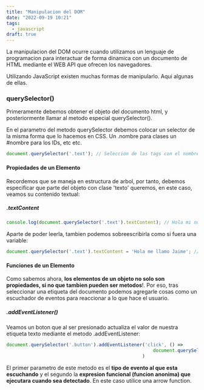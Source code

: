 ```yaml
---
title: "Manipulacion del DOM"
date: "2022-09-19 10:21"
tags: 
  - javascript
draft: true
---
```

La manipulacion del DOM ocurre cuando utilizamos un lenguaje de programacion para interactuar de forma dinamica con un documento de HTML mediante el WEB API que ofrecen los navegadores.

Utilizando JavaScript existen muchas formas de manipularlo. Aqui algunas de ellas.

### querySelector()
Primeramente debemos obtener el objeto del documento html, y posteriormente llamar al metodo especial querySelector().

En el parametro del metodo querySelector debemos colocar un selector de la misma forma que lo hacemos en CSS. Un .nombre para clases un \#nombre para los IDs, etc etc.


```JavaScript
document.querySelector('.text'); // Seleccion de las tags con el nombre de clase 'text', por ejemplo, <p class='text'>Hola mi nombre es Jaime Ayala</p>
```

#### Propiedades de un Elemento
Recordemos que se maneja en estructura de arbol, por tanto, debemos especificar que parte del objeto con clase 'texto' queremos, en este caso, veamos su contenido textual:

##### .textContent
```JavaScript
console.log(document.querySelector('.text').textContent); // Hola mi nombre es Jaime Ayala
```

Aparte de poder leerla, tambien podemos sobreescribirla como si fuera una variable:

```JavaScript
document.querySelector('.text').textContent = 'Hola me llamo Jaime'; // Actualizacion del elemento con la clase 'text'
```

#### Funciones de un Elemento

Como sabemos ahora, **los elementos de un objeto no solo son propiedades, si no que tambien pueden ser metodos**!. Por eso, tras seleccionar una etiqueta del documento podemos agregarle cosas como un escuchador de eventos para reaccionar a lo que hace el usuario.

##### .addEventListener()
Veamos un boton que al ser presionado actualiza el valor de nuestra etiqueta texto mediante el metodo .addEventListener:

```JavaScript
document.querySelector('.button').addEventListener('click', () =>
													  document.querySelector('.text').textContent = 'Presionado!';
												  )
```

El primer parametro de este metodo es el **tipo de evento al que esta escuchando** y el segundo la **expresion funcional (funcion anonima) que ejecutara cuando sea detectado**. En este caso utilice una arrow function.